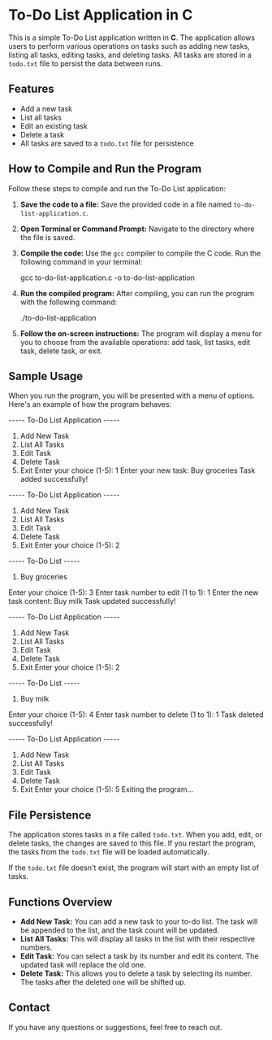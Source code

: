 To-Do List Application in C
===========================

This is a simple To-Do List application written in **C**. The application allows users to perform various operations on tasks such as adding new tasks, listing all tasks, editing tasks, and deleting tasks. All tasks are stored in a `todo.txt` file to persist the data between runs.

Features
--------

*   Add a new task
*   List all tasks
*   Edit an existing task
*   Delete a task
*   All tasks are saved to a `todo.txt` file for persistence

How to Compile and Run the Program
----------------------------------

Follow these steps to compile and run the To-Do List application:

1.  **Save the code to a file:** Save the provided code in a file named `to-do-list-application.c`.
2.  **Open Terminal or Command Prompt:** Navigate to the directory where the file is saved.
3.  **Compile the code:** Use the `gcc` compiler to compile the C code. Run the following command in your terminal:

    gcc to-do-list-application.c -o to-do-list-application

5.  **Run the compiled program:** After compiling, you can run the program with the following command:

    ./to-do-list-application

7.  **Follow the on-screen instructions:** The program will display a menu for you to choose from the available operations: add task, list tasks, edit task, delete task, or exit.

Sample Usage
------------

When you run the program, you will be presented with a menu of options. Here's an example of how the program behaves:

\----- To-Do List Application -----
1. Add New Task
2. List All Tasks
3. Edit Task
4. Delete Task
5. Exit
Enter your choice (1-5): 1
Enter your new task: Buy groceries
Task added successfully!

----- To-Do List Application -----
1. Add New Task
2. List All Tasks
3. Edit Task
4. Delete Task
5. Exit
Enter your choice (1-5): 2

----- To-Do List -----
1. Buy groceries

Enter your choice (1-5): 3
Enter task number to edit (1 to 1): 1
Enter the new task content: Buy milk
Task updated successfully!

----- To-Do List Application -----
1. Add New Task
2. List All Tasks
3. Edit Task
4. Delete Task
5. Exit
Enter your choice (1-5): 2

----- To-Do List -----
1. Buy milk

Enter your choice (1-5): 4
Enter task number to delete (1 to 1): 1
Task deleted successfully!

----- To-Do List Application -----
1. Add New Task
2. List All Tasks
3. Edit Task
4. Delete Task
5. Exit
Enter your choice (1-5): 5
Exiting the program...

File Persistence
----------------

The application stores tasks in a file called `todo.txt`. When you add, edit, or delete tasks, the changes are saved to this file. If you restart the program, the tasks from the `todo.txt` file will be loaded automatically.

If the `todo.txt` file doesn't exist, the program will start with an empty list of tasks.

Functions Overview
------------------

*   **Add New Task:** You can add a new task to your to-do list. The task will be appended to the list, and the task count will be updated.
*   **List All Tasks:** This will display all tasks in the list with their respective numbers.
*   **Edit Task:** You can select a task by its number and edit its content. The updated task will replace the old one.
*   **Delete Task:** This allows you to delete a task by selecting its number. The tasks after the deleted one will be shifted up.

Contact
-------

If you have any questions or suggestions, feel free to reach out.